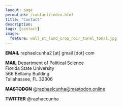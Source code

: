 ```yaml
---
layout: page
permalink: /contact/index.html
title: "Contact"
description:
tags: [contact]
image:
  feature: wall_st_lund_crop_noir_tonal_tonal.jpg
---
```



<s><strong>EMAIL</strong></s>
raphaelcunha2 [at] gmail [dot] com

<s><strong>MAIL</strong></s>
Department of Political Science<br>Florida State University<br>566 Bellamy Building<br>Tallahassee, FL 32306

<s><strong>MASTODON</strong></s>
@raphaelcunha@mastodon.online

<s><strong>TWITTER</strong></s>
@raphaccunha
